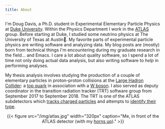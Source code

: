 ```yaml
---
title: About
---
```


I'm Doug Davis, a Ph.D. student in Experimental Elementary Particle
Physics at [Duke University](https://www.duke.edu/). Within the
Physics Department I work in the [ATLAS](https://atlas.cern/)
group. Before starting at Duke, I studied some neutrino physics at The
University of Texas at Austin🤘. My favorite parts of
experimental particle physics are writing software and analyzing
data. My blog posts are (mostly) born from technical things I'm
encountering during my graduate research in the field... and Emacs. I
care a lot about quality software, so I spend a lot of time not only
doing actual data analysis, but also writing software to _help_ in
performing analyses.

My thesis analysis involves studying the production of a couple of
elementary particles in proton-proton collisions at the [Large Hadron
Collider](https://en.wikipedia.org/wiki/Large_Hadron_Collider): a [top
quark](https://en.wikipedia.org/wiki/Top_quark) in association with a
[W boson](https://en.wikipedia.org/wiki/W_and_Z_bosons). I also served
as deputy coordinator in the transition radiation tracker (TRT)
software group from September 2017 to September 2018. The TRT is one
of the ATLAS subdetectors which <a href="https://en.wikipedia.org/wiki/Tracking_(particle_physics)">tracks
charged particles</a> and attempts to [identify their
type](https://en.wikipedia.org/wiki/Particle_identification).

<center>
{{< figure src="/img/atlas.jpg" width="320px" caption="Me, in front of the ATLAS detector (with my <a href=\"https://en.wikipedia.org/wiki/Hook_%27em_Horns\">horns up</a>)." >}}
</center>
